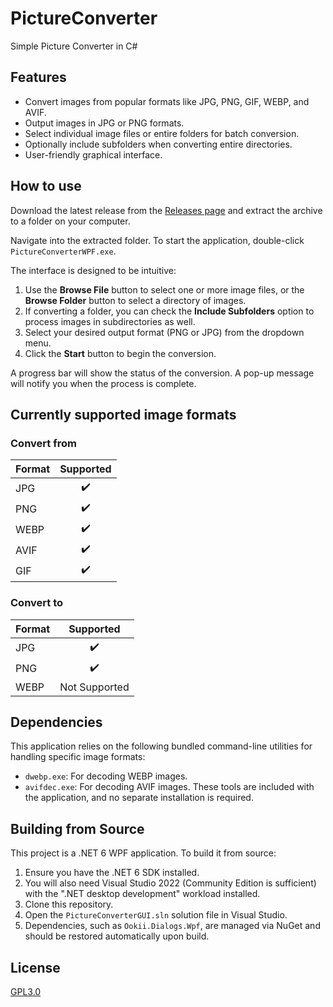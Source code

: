 # PictureConverter
Simple Picture Converter in C#

## Features
*   Convert images from popular formats like JPG, PNG, GIF, WEBP, and AVIF.
*   Output images in JPG or PNG formats.
*   Select individual image files or entire folders for batch conversion.
*   Optionally include subfolders when converting entire directories.
*   User-friendly graphical interface.

## How to use
Download the latest release from the [Releases page](https://github.com/Marly212/PictureConverter/releases) and extract the archive to a folder on your computer.

Navigate into the extracted folder. To start the application, double-click `PictureConverterWPF.exe`.

The interface is designed to be intuitive:
1.  Use the **Browse File** button to select one or more image files, or the **Browse Folder** button to select a directory of images.
2.  If converting a folder, you can check the **Include Subfolders** option to process images in subdirectories as well.
3.  Select your desired output format (PNG or JPG) from the dropdown menu.
4.  Click the **Start** button to begin the conversion.

A progress bar will show the status of the conversion. A pop-up message will notify you when the process is complete.

## Currently supported image formats
### Convert from
| Format        | Supported     |
| :------------- | :----------: |
|  JPG | :heavy_check_mark:   | 
| PNG   | :heavy_check_mark: |
| WEBP   | :heavy_check_mark: |
| AVIF   | :heavy_check_mark: |
| GIF   | :heavy_check_mark: |


### Convert to
| Format        | Supported     |
| :------------- | :----------: |
|  JPG | :heavy_check_mark:   | 
| PNG   | :heavy_check_mark: |
| WEBP   | Not Supported |

## Dependencies
This application relies on the following bundled command-line utilities for handling specific image formats:
*   `dwebp.exe`: For decoding WEBP images.
*   `avifdec.exe`: For decoding AVIF images.
These tools are included with the application, and no separate installation is required.

## Building from Source
This project is a .NET 6 WPF application. To build it from source:
1.  Ensure you have the .NET 6 SDK installed.
2.  You will also need Visual Studio 2022 (Community Edition is sufficient) with the ".NET desktop development" workload installed.
3.  Clone this repository.
4.  Open the `PictureConverterGUI.sln` solution file in Visual Studio.
5.  Dependencies, such as `Ookii.Dialogs.Wpf`, are managed via NuGet and should be restored automatically upon build.

## License

[GPL3.0](LICENSE)


